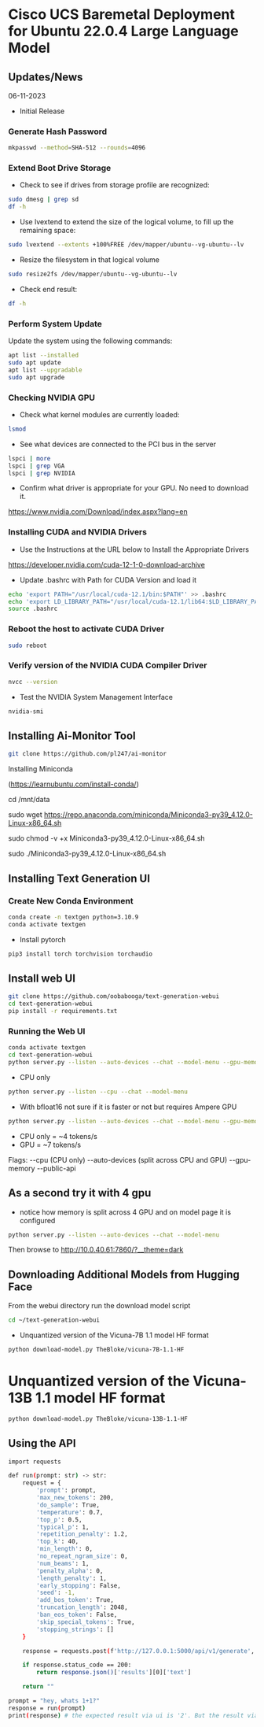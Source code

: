 # Cisco UCS Baremetal Deployment for Ubuntu 22.0.4 Large Language Model

## Updates/News

06-11-2023
* Initial Release

### Generate Hash Password

```bash
mkpasswd --method=SHA-512 --rounds=4096
```

### Extend Boot Drive Storage 

* Check to see if drives from storage profile are recognized: 

```bash
sudo dmesg | grep sd 
df -h 
```

* Use lvextend to extend the size of the logical volume, to fill up the remaining space: 

```bash
sudo lvextend --extents +100%FREE /dev/mapper/ubuntu--vg-ubuntu--lv 
```

* Resize the filesystem in that logical volume 

```bash
sudo resize2fs /dev/mapper/ubuntu--vg-ubuntu--lv 
```

* Check end result: 

```bash
df -h 
```

### Perform System Update 

Update the system using the following commands: 

```bash
apt list --installed 
sudo apt update 
apt list --upgradable 
sudo apt upgrade 
```

### Checking NVIDIA GPU 

* Check what kernel modules are currently loaded: 

```bash
lsmod  
```

* See what devices are connected to the PCI bus in the server 

```bash
lspci | more 
lspci | grep VGA 
lspci | grep NVIDIA  
```

* Confirm what driver is appropriate for your GPU. No need to download it. 

https://www.nvidia.com/Download/index.aspx?lang=en

### Installing CUDA and NVIDIA Drivers 

* Use the Instructions at the URL below to Install the Appropriate Drivers

https://developer.nvidia.com/cuda-12-1-0-download-archive

* Update .bashrc with Path for CUDA Version and load it

```bash
echo 'export PATH="/usr/local/cuda-12.1/bin:$PATH"' >> .bashrc
echo 'export LD_LIBRARY_PATH="/usr/local/cuda-12.1/lib64:$LD_LIBRARY_PATH"' >> .bashrc
source .bashrc  
```

### Reboot the host to activate CUDA Driver

```bash
sudo reboot 
```

### Verify version of the NVIDIA CUDA Compiler Driver 

```bash
nvcc --version
```

* Test the NVIDIA System Management Interface 

```bash
nvidia-smi
```

## Installing Ai-Monitor Tool

```bash
git clone https://github.com/pl247/ai-monitor
```

Installing Miniconda  

(https://learnubuntu.com/install-conda/) 

 

cd /mnt/data 

sudo wget https://repo.anaconda.com/miniconda/Miniconda3-py39_4.12.0-Linux-x86_64.sh 

sudo chmod -v +x Miniconda3-py39_4.12.0-Linux-x86_64.sh 

sudo ./Miniconda3-py39_4.12.0-Linux-x86_64.sh 

 

 

 
 

 

## Installing Text Generation UI 

### Create New Conda Environment 

```bash
conda create -n textgen python=3.10.9 
conda activate textgen 
```

* Install pytorch 

```bash
pip3 install torch torchvision torchaudio
```

 

## Install web UI 

```bash
git clone https://github.com/oobabooga/text-generation-webui
cd text-generation-webui 
pip install -r requirements.txt 
```

### Running the Web UI 

```bash
conda activate textgen 
cd text-generation-webui 
python server.py --listen --auto-devices --chat --model-menu --gpu-memory 35 
```
 

* CPU only 

```bash
python server.py --listen --cpu --chat --model-menu 
```

* With bfloat16 not sure if it is faster or not but requires Ampere GPU 

```bash
python server.py --listen --auto-devices --chat --model-menu --gpu-memory 14 --bf16
```

* CPU only = ~4 tokens/s 
* GPU = ~7 tokens/s 

Flags: 
--cpu (CPU only) 
--auto-devices (split across CPU and GPU) 
--gpu-memory 
--public-api 

## As a second try it with 4 gpu 

* notice how memory is split across 4 GPU and on model page it is configured  

```bash
python server.py --listen --auto-devices --chat --model-menu 
```
 

Then browse to 
http://10.0.40.61:7860/?__theme=dark 

 
## Downloading Additional Models from Hugging Face 

From the webui directory run the download model script 

```bash
cd ~/text-generation-webui 
```

* Unquantized version of the Vicuna-7B 1.1 model HF format 

```bash
python download-model.py TheBloke/vicuna-7B-1.1-HF  
```

 

# Unquantized version of the Vicuna-13B 1.1 model HF format 

```bash
python download-model.py TheBloke/vicuna-13B-1.1-HF 
```

## Using the API 


```bash
import requests 

def run(prompt: str) -> str: 
    request = { 
        'prompt': prompt, 
        'max_new_tokens': 200, 
        'do_sample': True, 
        'temperature': 0.7, 
        'top_p': 0.5, 
        'typical_p': 1, 
        'repetition_penalty': 1.2, 
        'top_k': 40, 
        'min_length': 0, 
        'no_repeat_ngram_size': 0, 
        'num_beams': 1, 
        'penalty_alpha': 0, 
        'length_penalty': 1, 
        'early_stopping': False, 
        'seed': -1, 
        'add_bos_token': True, 
        'truncation_length': 2048, 
        'ban_eos_token': False, 
        'skip_special_tokens': True, 
        'stopping_strings': [] 
    } 

    response = requests.post(f'http://127.0.0.1:5000/api/v1/generate', json=request) 

    if response.status_code == 200: 
        return response.json()['results'][0]['text'] 

    return "" 

prompt = "hey, whats 1+1?" 
response = run(prompt) 
print(response) # the expected result via ui is '2'. But the result via api is ' \n släktet'. 
```